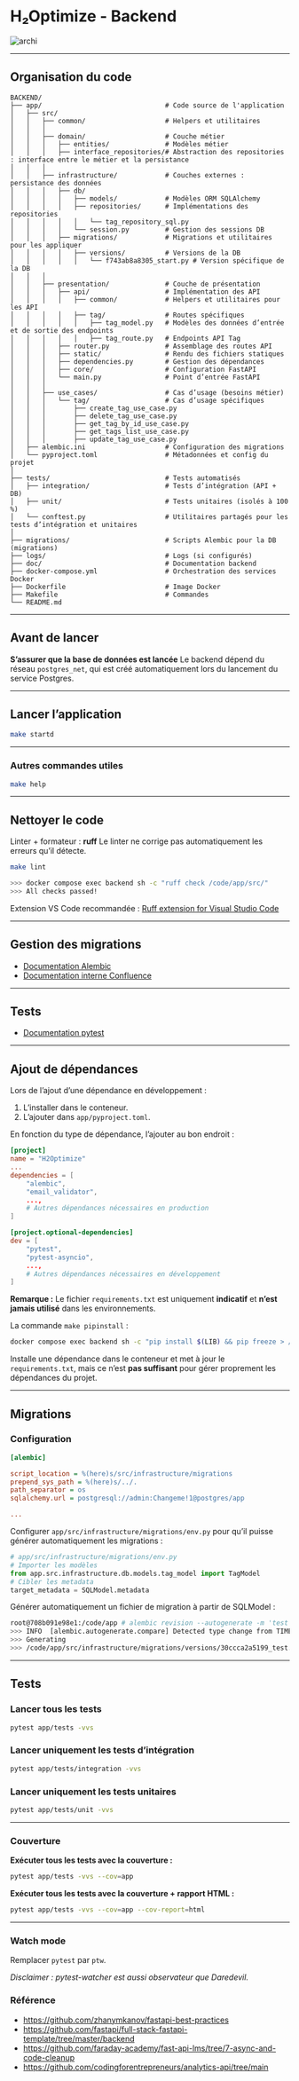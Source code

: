 # H₂Optimize - Backend

![archi](./doc/images/archi.png)

---

## Organisation du code

```
BACKEND/
├── app/                               # Code source de l'application
│   ├── src/                          
│   │   ├── common/                    # Helpers et utilitaires
│   │   │
│   │   ├── domain/                    # Couche métier
│   │   │   ├── entities/              # Modèles métier
│   │   │   ├── interface_repositories/# Abstraction des repositories : interface entre le métier et la persistance
│   │   │
│   │   ├── infrastructure/            # Couches externes : persistance des données
│   │   │   ├── db/                    
│   │   │   │   ├── models/            # Modèles ORM SQLAlchemy
│   │   │   │   ├── repositories/      # Implémentations des repositories
│   │   │   │   │   └── tag_repository_sql.py
│   │   │   │   └── session.py         # Gestion des sessions DB
│   │   │   ├── migrations/            # Migrations et utilitaires pour les appliquer        
│   │   │   │   ├── versions/          # Versions de la DB
│   │   │   │   │   └── f743ab8a8305_start.py # Version spécifique de la DB
│   │   │
│   │   ├── presentation/              # Couche de présentation
│   │   │   ├── api/                   # Implémentation des API
│   │   │   │   ├── common/            # Helpers et utilitaires pour les API
│   │   │   │   ├── tag/               # Routes spécifiques
│   │   │   │   │   ├── tag_model.py   # Modèles des données d’entrée et de sortie des endpoints
│   │   │   │   │   ├── tag_route.py   # Endpoints API Tag
│   │   │   ├── router.py              # Assemblage des routes API
│   │   │   ├── static/                # Rendu des fichiers statiques
│   │   │   ├── dependencies.py        # Gestion des dépendances
│   │   │   ├── core/                  # Configuration FastAPI
│   │   │   └── main.py                # Point d’entrée FastAPI
│   │   │
│   │   ├── use_cases/                 # Cas d’usage (besoins métier)
│   │   │   └── tag/                   # Cas d’usage spécifiques
│   │   │       ├── create_tag_use_case.py
│   │   │       ├── delete_tag_use_case.py
│   │   │       ├── get_tag_by_id_use_case.py
│   │   │       ├── get_tags_list_use_case.py
│   │   │       ├── update_tag_use_case.py
│   ├── alembic.ini                    # Configuration des migrations
│   └── pyproject.toml                 # Métadonnées et config du projet
│
├── tests/                             # Tests automatisés
│   ├── integration/                   # Tests d’intégration (API + DB)
│   ├── unit/                          # Tests unitaires (isolés à 100 %)
│   └── conftest.py                    # Utilitaires partagés pour les tests d’intégration et unitaires
│
├── migrations/                        # Scripts Alembic pour la DB (migrations)
├── logs/                              # Logs (si configurés)
├── doc/                               # Documentation backend
├── docker-compose.yml                 # Orchestration des services Docker
├── Dockerfile                         # Image Docker
├── Makefile                           # Commandes
└── README.md
```

---

## Avant de lancer

**S’assurer que la base de données est lancée**
Le backend dépend du réseau `postgres_net`, qui est créé automatiquement lors du lancement du service Postgres.

---

## Lancer l’application

```bash
make startd
```

---

### Autres commandes utiles

```bash
make help
```

---

## Nettoyer le code

Linter + formateur : **ruff**
Le linter ne corrige pas automatiquement les erreurs qu’il détecte.

```bash
make lint

>>> docker compose exec backend sh -c "ruff check /code/app/src/"
>>> All checks passed!
```

Extension VS Code recommandée :
[Ruff extension for Visual Studio Code](https://marketplace.visualstudio.com/items?itemName=charliermarsh.ruff)

---

## Gestion des migrations

* [Documentation Alembic](https://alembic.sqlalchemy.org/en/latest/index.html#)
* [Documentation interne Confluence](https://j-renevier.atlassian.net/wiki/x/AgDXCw)

---

## Tests

* [Documentation pytest](https://docs.pytest.org/en/stable/reference/reference.html)

---

## Ajout de dépendances

Lors de l’ajout d’une dépendance en développement :

1. L’installer dans le conteneur.
2. L’ajouter dans `app/pyproject.toml`.

En fonction du type de dépendance, l’ajouter au bon endroit :

```toml
[project]
name = "H2Optimize"
...
dependencies = [
    "alembic",
    "email_validator",
    ..., 
    # Autres dépendances nécessaires en production
]

[project.optional-dependencies]
dev = [
    "pytest",
    "pytest-asyncio",
    ..., 
    # Autres dépendances nécessaires en développement
]
```

**Remarque :** Le fichier `requirements.txt` est uniquement **indicatif** et **n’est jamais utilisé** dans les environnements.

La commande `make pipinstall` :

```bash
docker compose exec backend sh -c "pip install $(LIB) && pip freeze > /code/app/requirements.txt"
```

Installe une dépendance dans le conteneur et met à jour le `requirements.txt`, mais ce n’est **pas suffisant** pour gérer proprement les dépendances du projet.

---

## Migrations

### Configuration

```ini
[alembic]

script_location = %(here)s/src/infrastructure/migrations
prepend_sys_path = %(here)s/../.
path_separator = os
sqlalchemy.url = postgresql://admin:Changeme!1@postgres/app

...
```

Configurer `app/src/infrastructure/migrations/env.py` pour qu’il puisse générer automatiquement les migrations :

```py
# app/src/infrastructure/migrations/env.py
# Importer les modèles
from app.src.infrastructure.db.models.tag_model import TagModel
# Cibler les metadata
target_metadata = SQLModel.metadata
```

Générer automatiquement un fichier de migration à partir de SQLModel :

```bash
root@708b091e98e1:/code/app # alembic revision --autogenerate -m 'test'
>>> INFO  [alembic.autogenerate.compare] Detected type change from TIMESTAMP(timezone=True) to DateTime() on 'tag.updated_at'
>>> Generating
>>> /code/app/src/infrastructure/migrations/versions/30ccca2a5199_test.py ...  done
```

---

## Tests

### Lancer tous les tests

```bash
pytest app/tests -vvs
```

### Lancer uniquement les tests d’intégration

```bash
pytest app/tests/integration -vvs
```

### Lancer uniquement les tests unitaires

```bash
pytest app/tests/unit -vvs
```

---

### Couverture

**Exécuter tous les tests avec la couverture :**

```bash
pytest app/tests -vvs --cov=app 
```

**Exécuter tous les tests avec la couverture + rapport HTML :**

```bash
pytest app/tests -vvs --cov=app --cov-report=html
```

---

### Watch mode

Remplacer `pytest` par `ptw`.

*Disclaimer : pytest-watcher est aussi observateur que Daredevil.*

### Référence

- https://github.com/zhanymkanov/fastapi-best-practices
- https://github.com/fastapi/full-stack-fastapi-template/tree/master/backend
- https://github.com/faraday-academy/fast-api-lms/tree/7-async-and-code-cleanup
- https://github.com/codingforentrepreneurs/analytics-api/tree/main
